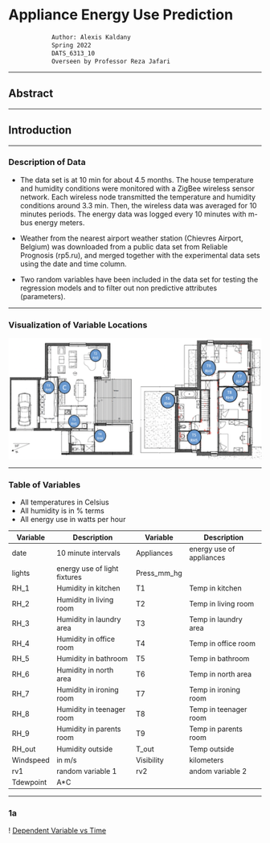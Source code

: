 # Appliance Energy Use Prediction

                Author: Alexis Kaldany
                Spring 2022
                DATS_6313_10
                Overseen by Professor Reza Jafari

-----------------------

## Abstract

-----------------------

## Introduction

-----------------------

### Description of Data

- The data set is at 10 min for about 4.5 months. The house temperature and humidity conditions were monitored with a ZigBee wireless sensor network. Each wireless node transmitted the temperature and humidity conditions around 3.3 min. Then, the wireless data was averaged for 10 minutes periods. The energy data was logged every 10 minutes with m-bus energy meters.

- Weather from the nearest airport weather station (Chievres Airport, Belgium) was downloaded from a public data set from Reliable Prognosis (rp5.ru), and merged together with the experimental data sets using the date and time column.

- Two random variables have been included in the data set for testing the regression models and to filter out non predictive attributes (parameters).

-----------------------

### Visualization of Variable Locations

![House Variable Visualization](https://raw.githubusercontent.com/alexiskaldany/TS_final/main/final-images/variable_location_within_house.png)

-----------------------

### Table of Variables

- All temperatures in Celsius
- All humidity is in % terms
- All energy use in watts per hour

| Variable  | Description  | Variable  | Description  |
|--- |--- |--- |--- |
| date | 10 minute intervals  |  Appliances | energy use of appliances  |
| lights  | energy use of light fixtures  |  Press_mm_hg |   |
| RH_1  | Humidity in kitchen  |   T1| Temp in kitchen |
|RH_2   | Humidity in living room  | T2  | Temp in living room |
| RH_3  | Humidity in laundry area |T3   | Temp in laundry area |
|RH_4   | Humidity in office room | T4  | Temp in office room |
|RH_5   | Humidity in bathroom | T5  | Temp in bathroom|
| RH_6  | Humidity in north area | T6  | Temp in north area |
| RH_7  | Humidity in ironing room | T7  | Temp in ironing room |
| RH_8  | Humidity in teenager room |  T8 | Temp in teenager room |
| RH_9  | Humidity in parents room |  T9 | Temp in parents room |
|  RH_out | Humidity outside  |  T_out | Temp outside  |
|  Windspeed | in m/s  |Visibility   |  kilometers |
| rv1  | random variable 1  | rv2  | andom variable 2  |
| Tdewpoint  |  A*C |   |   |
-----------------------

### 1a

! [Dependent Variable vs Time]("")
